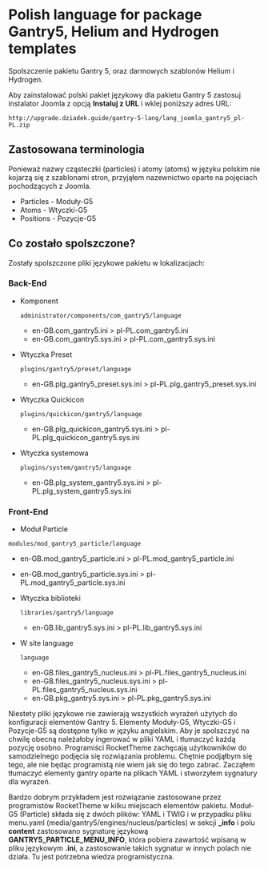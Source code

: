 # Polish language for package Gantry5, Helium and Hydrogen templates

Spolszczenie pakietu Gantry 5, oraz darmowych szablonów Helium i Hydrogen.

Aby zainstalować polski pakiet językowy dla pakietu Gantry 5 zastosuj instalator Joomla z opcją **Instaluj z URL** i wklej poniższy adres URL:

`http://upgrade.dziadek.guide/gantry-5-lang/lang_joomla_gantry5_pl-PL.zip`

## Zastosowana terminologia

Ponieważ nazwy cząsteczki (particles) i atomy (atoms) w języku polskim nie kojarzą się z szablonami stron, przyjąłem nazewnictwo oparte na pojęciach pochodzących z Joomla.

* Particles - Moduły-G5
* Atoms - Wtyczki-G5
* Positions - Pozycje-G5

## Co zostało spolszczone?

Zostały spolszczone pliki językowe pakietu w lokalizacjach:

### Back-End

* Komponent

  `administrator/components/com_gantry5/language`

  * en-GB.com_gantry5.ini > pl-PL.com_gantry5.ini
  * en-GB.com_gantry5.sys.ini > pl-PL.com_gantry5.sys.ini

* Wtyczka Preset

  `plugins/gantry5/preset/language`

  * en-GB.plg_gantry5_preset.sys.ini > pl-PL.plg_gantry5_preset.sys.ini

* Wtyczka Quickicon

  `plugins/quickicon/gantry5/language`

  * en-GB.plg_quickicon_gantry5.sys.ini > pl-PL.plg_quickicon_gantry5.sys.ini

* Wtyczka systemowa

  `plugins/system/gantry5/language`

  * en-GB.plg_system_gantry5.sys.ini > pl-PL.plg_system_gantry5.sys.ini

### Front-End

* Moduł Particle

 `modules/mod_gantry5_particle/language`

  * en-GB.mod_gantry5_particle.ini > pl-PL.mod_gantry5_particle.ini
  * en-GB.mod_gantry5_particle.sys.ini > pl-PL.mod_gantry5_particle.sys.ini

* Wtyczka biblioteki

  `libraries/gantry5/language`

  * en-GB.lib_gantry5.sys.ini > pl-PL.lib_gantry5.sys.ini

* W site language

  `language`

  * en-GB.files_gantry5_nucleus.ini > pl-PL.files_gantry5_nucleus.ini
  * en-GB.files_gantry5_nucleus.sys.ini > pl-PL.files_gantry5_nucleus.sys.ini
  * en-GB.pkg_gantry5.sys.ini > pl-PL.pkg_gantry5.sys.ini

Niestety pliki językowe nie zawierają wszystkich wyrażeń użytych do konfiguracji elementów Gantry 5. Elementy Moduły-G5, Wtyczki-G5 i Pozycje-G5 są dostępne tylko w języku angielskim. Aby je spolszczyć na chwilę obecną należałoby ingerować w pliki YAML i tłumaczyć każdą pozycję osobno. Programiści RocketTheme zachęcają użytkowników do samodzielnego podjęcia się rozwiązania problemu. Chętnie podjąłbym się tego, ale nie będąc programistą nie wiem jak się do tego zabrać. Zacząłem tłumaczyć elementy gantry oparte na plikach YAML i stworzyłem sygnatury dla wyrażeń.

Bardzo dobrym przykładem jest rozwiązanie zastosowane przez programistów RocketTheme w kilku miejscach elementów pakietu. Moduł-G5 (Particle) składa się z dwóch plików: YAML i TWIG i w przypadku pliku menu.yaml (media/gantry5/engines/nucleus/particles) w sekcji **_info** i polu **content** zastosowano sygnaturę językową **GANTRY5_PARTICLE_MENU_INFO**, która pobiera zawartość wpisaną w pliku językowym **.ini**, a zastosowanie takich sygnatur w innych polach nie działa. Tu jest potrzebna wiedza programistyczna.



